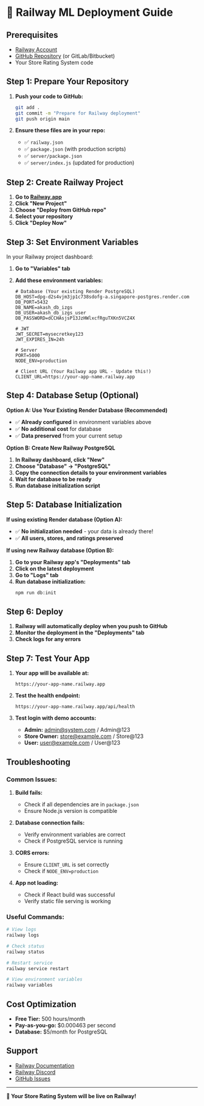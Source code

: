 # 🚀 Railway ML Deployment Guide

## Prerequisites
- [Railway Account](https://railway.app/)
- [GitHub Repository](https://github.com/) (or GitLab/Bitbucket)
- Your Store Rating System code

## Step 1: Prepare Your Repository

1. **Push your code to GitHub:**
   ```bash
   git add .
   git commit -m "Prepare for Railway deployment"
   git push origin main
   ```

2. **Ensure these files are in your repo:**
   - ✅ `railway.json`
   - ✅ `package.json` (with production scripts)
   - ✅ `server/package.json`
   - ✅ `server/index.js` (updated for production)

## Step 2: Create Railway Project

1. **Go to [Railway.app](https://railway.app/)**
2. **Click "New Project"**
3. **Choose "Deploy from GitHub repo"**
4. **Select your repository**
5. **Click "Deploy Now"**

## Step 3: Set Environment Variables

In your Railway project dashboard:

1. **Go to "Variables" tab**
2. **Add these environment variables:**

   ```env
   # Database (Your existing Render PostgreSQL)
   DB_HOST=dpg-d2s4vjm3jp1c738sdofg-a.singapore-postgres.render.com
   DB_PORT=5432
   DB_NAME=akash_db_izgs
   DB_USER=akash_db_izgs_user
   DB_PASSWORD=dCCHAsjsP13JzHWlxcfRguTXKn5VCZ4X
   
   # JWT
   JWT_SECRET=mysecretkey123
   JWT_EXPIRES_IN=24h
   
   # Server
   PORT=5000
   NODE_ENV=production
   
   # Client URL (Your Railway app URL - Update this!)
   CLIENT_URL=https://your-app-name.railway.app
   ```

## Step 4: Database Setup (Optional)

**Option A: Use Your Existing Render Database (Recommended)**
- ✅ **Already configured** in environment variables above
- ✅ **No additional cost** for database
- ✅ **Data preserved** from your current setup

**Option B: Create New Railway PostgreSQL**
1. **In Railway dashboard, click "New"**
2. **Choose "Database" → "PostgreSQL"**
3. **Copy the connection details to your environment variables**
4. **Wait for database to be ready**
5. **Run database initialization script**

## Step 5: Database Initialization

**If using existing Render database (Option A):**
- ✅ **No initialization needed** - your data is already there!
- ✅ **All users, stores, and ratings preserved**

**If using new Railway database (Option B):**
1. **Go to your Railway app's "Deployments" tab**
2. **Click on the latest deployment**
3. **Go to "Logs" tab**
4. **Run database initialization:**
   ```bash
   npm run db:init
   ```

## Step 6: Deploy

1. **Railway will automatically deploy when you push to GitHub**
2. **Monitor the deployment in the "Deployments" tab**
3. **Check logs for any errors**

## Step 7: Test Your App

1. **Your app will be available at:**
   ```
   https://your-app-name.railway.app
   ```

2. **Test the health endpoint:**
   ```
   https://your-app-name.railway.app/api/health
   ```

3. **Test login with demo accounts:**
   - **Admin:** admin@system.com / Admin@123
   - **Store Owner:** store@example.com / Store@123
   - **User:** user@example.com / User@123

## Troubleshooting

### Common Issues:

1. **Build fails:**
   - Check if all dependencies are in `package.json`
   - Ensure Node.js version is compatible

2. **Database connection fails:**
   - Verify environment variables are correct
   - Check if PostgreSQL service is running

3. **CORS errors:**
   - Ensure `CLIENT_URL` is set correctly
   - Check if `NODE_ENV=production`

4. **App not loading:**
   - Check if React build was successful
   - Verify static file serving is working

### Useful Commands:

```bash
# View logs
railway logs

# Check status
railway status

# Restart service
railway service restart

# View environment variables
railway variables
```

## Cost Optimization

- **Free Tier:** 500 hours/month
- **Pay-as-you-go:** $0.000463 per second
- **Database:** $5/month for PostgreSQL

## Support

- [Railway Documentation](https://docs.railway.app/)
- [Railway Discord](https://discord.gg/railway)
- [GitHub Issues](https://github.com/railwayapp/railway/issues)

---

**🎯 Your Store Rating System will be live on Railway!**
